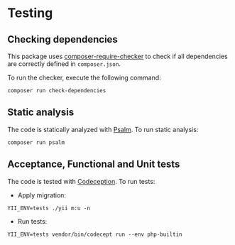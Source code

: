 # Testing

## Checking dependencies

This package uses [composer-require-checker](https://github.com/maglnet/ComposerRequireChecker) to check if all dependencies are correctly defined in `composer.json`.

To run the checker, execute the following command:

```shell
composer run check-dependencies
```

## Static analysis

The code is statically analyzed with [Psalm](https://psalm.dev/). To run static analysis:

```shell
composer run psalm
```

## Acceptance, Functional and Unit tests

The code is tested with [Codeception](https://codeception.com/). To run tests:

- Apply migration:

```shell
YII_ENV=tests ./yii m:u -n
```

- Run tests:

```shell
YII_ENV=tests vendor/bin/codecept run --env php-builtin
```
